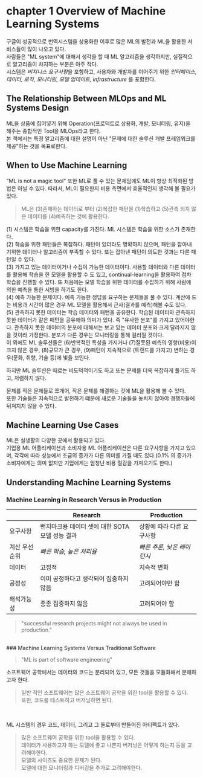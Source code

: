 # chapter 1 Overview of Machine Learning Systems

구글이 성공적으로 번역시스템을 상용화한 이후로 많은 ML의 발전과 ML을 활용한 서비스들이 많이 나오고 있다.<br>
사람들은 "ML system"에 대해서 생각을 할 때 ML 알고리즘을 생각하지만, 실질적으로 알고리즘이 차지하는 부분은 아주 작다.<br>
시스템은 *비지니스 요구사항*을 포함하고, 사용자와 개발자를 이어주기 위한 *인터페이스*, *데이터*, *로직*, *모니터링*, *모델 업데이트*, *infrastructure* 를 포함한다. 

## The Relationship Between MLOps and ML Systems Design

ML을 상품에 집어넣기 위해 Operation(프로덕트로 상용화, 개발, 모니터링, 유지)을 해주는 종합적인 Tool을 MLOps라고 한다.<br> 
본 책에서는 특정 알고리즘에 대한 설명이 아닌 "문제에 대한 솔루션 개발 프레임워크를 제공"하는 것을 목표로한다. 

## When to Use Machine Learning

"ML is not a magic tool" 또한 ML로 풀 수 있는 문제임에도 ML이 항상 최적화된 방법은 아닐 수 있다. 
따라서, ML이 필요한지 비용 측면에서 효율적인지 생각해 볼 필요가 있다.

> ML은 (3)존재하는 데이터로 부터 (2)복잡한 패턴을 (1)학습하고 (5)관측 되지 않은 데이터를 (4)예측하는 것에 활용한다.

(1) 시스템은 학습을 위한 capacity를 가진다. ML 시스템은 학습을 위한 소스가 존재한다.<br>
(2) 학습을 위한 패턴들은 복잡하다. 패턴이 있더라도 명확하지 않으며, 패턴을 잡아내기위한 데이터나 알고리즘이 부족할 수 있다. 또는 잡아낸 패턴이 의도한 것과는 다른 패턴일 수 있다.<br>
(3) 가지고 있는 데이터이거나 수집이 가능한 데이터이다. 사용할 데이터와 다른 데이터를 활용해 학습을 한 모델을 활용할 수 도 있고, continual-learning을 활용하여 점차 학습을 진행할 수 있다. 또 처음에는 모델 학습을 위한 데이터를 수집하기 위해 사람에 의한 예측을 통한 서빙을 하기도 한다. <br>
(4) 예측 가능한 문제이다. 예측 가능한 정답을 요구하는 문제들을 풀 수 있다. 계산에 드는 비용과 시간이 많은 경우 ML 모델을 활용해서 근사(결과를 예측)해볼 수도 있다.<br>
(5) 관측하지 못한 데이터는 학습 데이터와 패턴을 공유한다. 학습된 데이터와 관측하지 못한 데이터가 같은 패턴을 공유해야 의미가 있다. 즉 "유사한 분포"를 가지고 있어야한다. 관측하지 못한 데이터의 분포에 대해서는 보고 있는 데이터 분포와 크게 달라지지 않을 것이라 가정한다. 분포가 다른 경우는 모니터링을 통해 걸러질 것이다.  <br>
이 외에도 ML 솔루션들은 (6)반복적인 특성을 가지거나 (7)잘못된 예측의 영향(비용)이 크지 않은 경우, (8)규모가  큰 경우, (9)패턴이 지속적으로 (트랜드를 가지고) 변하는 경우(문화, 취향, 기술 등)에 빛을 보인다. <br>

하지만 ML 솔루션은 때로는 비도덕적이기도 하고 또는 문제를 더욱 복잡하게 풀기도 하고, 저렴하지 않다. 

문제를 작은 문제들로 쪼개어, 작은 문제를 해결하는 것에 ML을 활용해 볼 수 있다. <br>
또한 기술들은 지속적으로 발전하기 떄문에 새로운 기술들을 놓치지 않아야 경쟁자들에 뒤쳐지지 않을 수 있다. 

## Machine Learning Use Cases

ML은 실생활의 다양한 곳에서 활용되고 있다. <br>
기업용 ML 어플리케이션과 소비자용 ML 어플리케이션은 다른 요구사항을 가지고 있으며, 각각에 따라 성능에서 조금의 증가가 다른 의미를 가질 때도 있다.(0.1% 의 증가가 소비자에게는 의미 없지만 기업에게는 엄청난 비용 절감을 가져오기도 한다.)

## Understanding Machine Learning Systems

### Machine Learning in Research Versus in Production

|                        | Research | Production |
|------------------------|----------|------------|
| 요구사항               | 밴치마크용 데이터 셋에 대한 SOTA 모델 성능 결과 | 상황에 따라 다른 요구사항  | 
| 계산 우선순위          | *빠른 학습, 높은 처리율*  | *빠른 추론, 낮은 레이턴시*  | 
| 데이터                 | 고정적 | 지속적 변화  |
| 공정성                | 이미 공정하다고 생각되어 집중하지 않음 | 고려되어야만 함 | 
| 해석가능성       | 종종 집중하지 않음 | 고려되어야 함 |

> "successful research projects might not always be used in production."
<br>
### Machine Learning Systems Versus Traditional Software

> "ML is part of software engineering" 

소프트웨어 공학에서는 데이터와 코드는 분리되어 있고, 모든 것들을 모듈화해서 분해하고자 한다. 
>    일반 적인 소프트웨어는 많은 소프트웨어 공학을 위한 tool을 활용할 수 있다.<br>
>    또한, 코드를 테스트하고 버저닝하면 된다.
<br>

ML 시스템의 경우 코드, 데이터, 그리고 그 둘로부터 만들어진 아티펙트가 있다.
>    많은 소프트웨어 공학을 위한 tool을 활용할 수 있다.<br>
>    데이터가 사용하고자 하는 모델에 좋고 나쁜지 버저닝은 어떻게 하는지 등을 고려해야한다. <br> 
>    모델의 사이즈도 중요한 문제가 된다.<br>
>    모델에 대한 모니터링과 디버깅을 추가로 고려해야한다.<br>

